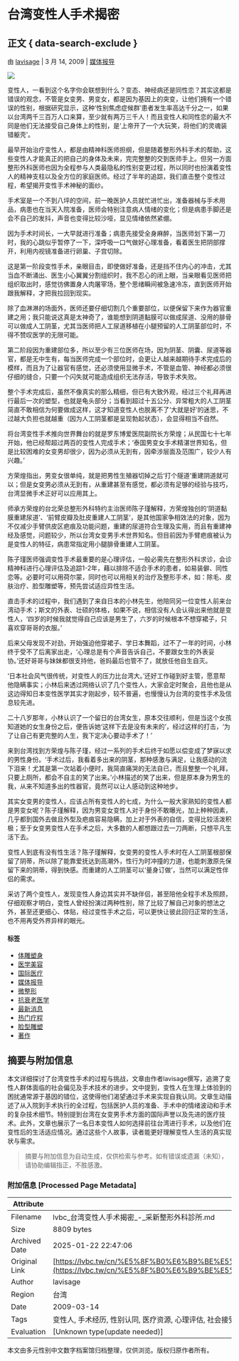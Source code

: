 # 台湾变性人手术揭密

## 正文 { data-search-exclude }


由 [lavisage](https://lvbc.tw/cn/author/lavisage/ "发表人 lavisage") | 3 月 14, 2009 | [媒体报导](https://lvbc.tw/cn/category/%e5%aa%92%e4%bd%93%e6%8a%a5%e5%af%bc/)

![](https://lvbc.tw/wp-content/uploads/sites/2/2008/07/下載-1.jpg)

变性人，一看到这个名字你会联想到什么？变态、神经病还是同性恋？其实这都是错误的观念，不管是女变男、男变女，都是因为基因上的突变，让他们拥有一个错误的性别，根据研究显示，这种‘性别焦虑症候群’患者发生率高达千分之一，如果以台湾两千三百万人口来算，至少就有两万三千人！而且变性人和同性恋的最大不同是他们无法接受自己身体上的性别，是‘上帝开了一个大玩笑，将他们的灵魂装错躯壳’。

最早开始治疗变性人，都是由精神科医师担纲，但是随着整形外科手术的帮助，这些变性人才能真正的把自己的身体及未来，完完整整的交到医师手上。但另一方面整形外科医师也因为全程参与人类最隐私的性别变更过程，所以同时也扮演着变性人的精神支柱以及全方位的家庭医师。经过了半年的追踪，我们直击整个变性过程，希望揭开变性手术神秘的面纱。

手术室是一个不到八坪的空间，前一晚医护人员就忙进忙出，准备器械与手术用品，病患也在当天入院准备，医师会特别注意病人情绪的变化；但是病患手脚还是会不自己的发抖，声音也变得比较沙哑，显见情绪依然紧绷。

因为手术时间长，一大早就进行准备；病患先接受全身麻醉，当医师划下第一刀时，我的心跳似乎暂停了一下，深呼吸一口气做好心理准备，看着医生把阴部撑开，利用内视镜准备进行卵巢、子宫切除。

这是第一阶段变性手术，亲眼目击，即使做好准备，还是挡不住内心的冲击，尤其当血不断涌出、医生小心翼翼分割组织时，我不忍心的闭上眼，当亲眼看见医师把组织取出时，感觉彷佛置身人肉屠宰场，整个思绪瞬间被急速冷冻，直到医师开始跟我解释，才把我拉回到现实。

除了血淋淋的场面外，医师还要仔细切割几个重要部位，以便保留下来作为器官重建之用；我只能说这真是太神奇了，谁能想到阴道黏膜可以做成尿道、没用的腓骨可以做成人工阴茎，尤其当医师把人工尿道移植在小腿预留的人工阴茎部位时，不得不赞叹医学的无限可能。

第二阶段因为重建部位多，所以至少有三位医师在场，因为阴茎、阴囊、尿道等器官，都是无中生有，每当医师完成一个部位时，会更让人越来越期待手术完成后的模样，而且为了让器官有感觉，还必须使用显微手术，不管是血管、神经都必须很仔细的缝合，只要一个闪失就可能造成组织无法存活，导致手术失败。

整个手术完成后，虽然不像真实的那么精细，但已有大致外观，经过三个礼拜再进行最后一次的塑型，也就是龟头部分；当看到超过十五公分、异常粗大的人工阴茎简直不敢相信为何要做成这样，这才知道变性人也脱离不了‘大就是好’的迷思，不过越大负担也就越重（因为人工阴茎都是呈现勃起状态），会显得相当不自然。

将台湾变性手术推向世界舞台的就是罗东博爱医院副院长方荣煌；从民国七十七年开始，他已经帮超过两百的变性人完成手术；‘泰国男变女手术精湛世界知名，但是比较困难的女变男却很少，因为必须从无到有，因牵涉层面及范围广，较少人有兴趣。’

方荣煌指出，男变女很单纯，就是把男性生殖器切掉之后‘打个隧道’重建阴道就可以；但是女变男必须从无到有，从重建甚至有感觉，都必须有足够的经验与技巧，台湾显微手术正好可以应用其上。

师承方荣煌的台北荣总整形外科特约主治医师陈子瑾解释，方荣煌独创的‘阴道黏膜重建尿道’、‘前臂皮瓣及肚皮重建人工阴茎’，是其他国家争相效法的对象，因为不仅减少手臂供皮区疤痕及功能问题，重建的尿道符合生理及实用，而且有重建神经及感觉，问题较少，所以台湾女变男手术世界知名。但目前因为手臂疤痕被认为是变性人的特征，病患常指定用小腿腓骨重建人工阴茎。

陈子瑾医师强调变性手术最重要的是心理评估，一般必需先在整形外科求诊，会诊精神科进行心理评估及追踪1-2年，藉以排除不适合手术的患者，如易装僻、同性恋等。必要时可以用荷尔蒙，同时也可以用相关的治疗及整形手术，如：除毛、皮肤治疗、脸型雕塑等，预先尝试适应异性生活。

直击手术的过程中，我们遇到了来自日本的小林先生，他陪同另一位变性人前来台湾动手术；斯文的外表、壮硕的体格，如果不说，相信没有人会认得出来他就是变性人，‘四岁的时候我就觉得自己应该是男生了，六岁的时候根本不想穿裙子，只喜欢穿哥哥的衣服。’

后来父母发现不对劲，开始强迫他穿裙子、学日本舞蹈，过不了一年的时间，小林终于受不了后离家出走，‘心理总是有个声音告诉自己，不要跟女生的外表妥协。’还好哥哥与妹妹都很支持他，爸妈最后也管不了，就放任他自生自灭。

‘日本社会风气很传统，对变性人的压力比台湾大。’还好工作碰到好主管，愿意帮他隐瞒事实；小林后来透过网络认识了几个变性人，大家会定时聚会，且他也是从这边得知日本变性医学其实才刚起步，较不普遍，也慢慢认为台湾的变性手术及信息较先进。

二十八岁那年，小林认识了一个留日的台湾女生，原本交往顺利，但是当这个女孩知道她的女生身份之后，便告诉她‘这样下去是没有未来的’，经过这样的打击，‘为了让自己有更完整的人生，我下定决心要动手术了！’

来到台湾找到方荣煌与陈子瑾，经过一系列的手术后终于如愿以偿变成了梦寐以求的男性身份。‘手术过后，我看着多出来的阴茎，那种感激与满足，让我感动的流下泪来！尤其是第一次站着小便时，我简直痛哭的无法自已，而且整整一个礼拜，只要上厕所，都会不自主的笑了出来。’小林描述的笑了出来，但是原本身为男生的我，从来不知道多出的性器官，竟然可以让人感动到这种地步。

其实女变男的变性人，应该占所有变性人的七成，为什么一般大家熟知的变性人都是男变女呢？陈子瑾解释，因为男变女变性人对于身份不敢曝光，加上种种因素，几乎都到国外去做且外型及疤痕容易隐瞒，加上对于外表的自信，变得比较活泼积极；至于女变男变性人在手术之后，大多数的人都想跟过去一刀两断，只想平凡生活下去。

变性人到底有没有性生活？陈子瑾解释，女变男的变性人手术时在人工阴茎根部保留了阴蒂，所以除了能靠爱抚达到高潮外，性行为时冲撞的力道，也能刺激原先保留下来的阴蒂，得到快感。而重建的人工阴茎可以‘量身订做’，当然可以满足性伴侣的需求。

采访了两个变性人，发现变性人身边其实并不缺伴侣，甚至陪他全程手术及照顾，仔细观察才明白，变性人曾经扮演过两种性别，除了比较了解自己对象的想法之外，甚至还更细心、体贴，经过变性手术之后，可以更快让彼此回归正常的生活，也不用再受外界异样的眼光。

#### 标签
- [体雕塑身](https://lvbc.tw/cn/tag/%e4%bd%93%e9%9b%95%e5%a1%91%e8%ba%ab/)
- [医学美容](https://lvbc.tw/cn/tag/%e5%8c%bb%e5%ad%a6%e7%be%8e%e5%ae%b9/)
- [国际医疗](https://lvbc.tw/cn/tag/cn-%e5%9b%bd%e9%99%85%e5%8c%bb%e7%96%97-2/)
- [媒体报导](https://lvbc.tw/cn/tag/cn-media/)
- [微整形](https://lvbc.tw/cn/tag/%e5%be%ae%e6%95%b4%e5%bd%a2-cn/)
- [抗衰老医学](https://lvbc.tw/cn/tag/%e6%8a%97%e8%a1%b0%e8%80%81%e5%8c%bb%e5%ad%a6/)
- [最新消息](https://lvbc.tw/cn/tag/news/)
- [热门疗程](https://lvbc.tw/cn/tag/%e7%83%ad%e9%97%a8%e7%96%97%e7%a8%8b/)
- [脸型雕塑](https://lvbc.tw/cn/tag/%e8%84%b8%e5%9e%8b%e9%9b%95%e5%a1%91/)
- [著作](https://lvbc.tw/cn/tag/%e8%91%97%e4%bd%9c-cn/)
<!-- tcd_original_link https://lvbc.tw/cn/%E5%8F%B0%E6%B9%BE%E5%8F%98%E6%80%A7%E4%BA%BA%E6%89%8B%E6%9C%AF%E6%8F%AD%E5%AF%86/ -->


## 摘要与附加信息

<!-- tcd_abstract -->
本文详细探讨了台湾变性手术的过程与挑战，文章由作者lavisage撰写，追溯了变性人群体面临的社会偏见及手术技术的进步。文中提到，变性人在生理上体验到的困扰通常源于基因的错位，这使得他们渴望通过手术来实现自我认同。文章生动描述了从入院到手术执行的全过程，包括医护人员的准备、手术中的情绪波动和手术的复杂技术细节。特别提到台湾在女变男手术方面的国际声誉以及先进的医疗技术。此外，文章也展示了一名日本变性人如何选择前往台湾进行手术，以及他们在变性后的生活适应情况。通过这些个人故事，读者能更好理解变性人生活的真实现状与需求。
<!-- tcd_abstract_end -->

> 摘要与附加信息为自动生成，仅供检索与参考。如有错误或遗漏（未知），请协助编辑指正，不胜感激。

### 附加信息 [Processed Page Metadata]

| Attribute       | Value                                  |
|-----------------|----------------------------------------|
| Filename        | lvbc_台湾变性人手术揭密_-_采新整形外科診所.md                             |
| Size            | 8809 bytes                           |
| Archived Date   | 2025-01-22 22:47:06                             |
| Original Link   | [https://lvbc.tw/cn/%E5%8F%B0%E6%B9%BE%E5%8F%98%E6%80%A7%E4%BA%BA%E6%89%8B%E6%9C%AF%E6%8F%AD%E5%AF%86/](https://lvbc.tw/cn/%E5%8F%B0%E6%B9%BE%E5%8F%98%E6%80%A7%E4%BA%BA%E6%89%8B%E6%9C%AF%E6%8F%AD%E5%AF%86/)                       |
| Author          | lavisage                               |
| Region          | 台湾                               |
| Date            | 2009-03-14                                 |
| Tags            | 变性人, 手术经历, 性别认同, 医疗资源, 心理评估, 社会接受度, 性别焦虑症候群, 生存现状, 医疗技术, 跨性别研究                                 |
| Evaluation            | [Unknown type(update needed)]                                 |
<!-- tcd_table_end -->

本文由多元性别中文数字档案馆归档整理，仅供浏览。版权归原作者所有。
